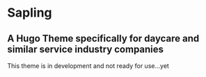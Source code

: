 # Sapling
## A Hugo Theme specifically for daycare and similar service industry companies

This theme is in development and not ready for use...yet
